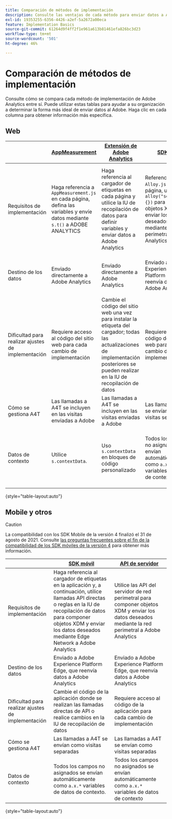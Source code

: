 ```yaml
---
title: Comparación de métodos de implementación
description: Consulte las ventajas de cada método para enviar datos a Adobe Analytics.
exl-id: 19353255-6356-4426-a2ef-5a2672a00eca
feature: Implementation Basics
source-git-commit: 61264d9f4ff2f1e961a613b81461efa826bc3d23
workflow-type: tm+mt
source-wordcount: '501'
ht-degree: 46%

---
```


# Comparación de métodos de implementación

Consulte cómo se compara cada método de implementación de Adobe Analytics entre sí. Puede utilizar estas tablas para ayudar a su organización a determinar la forma más ideal de enviar datos al Adobe. Haga clic en cada columna para obtener información más específica.

## Web

| | [AppMeasurement](/help/implement/js/overview.md) | [Extensión de Adobe Analytics](/help/implement/launch/overview.md) | [SDK web](/help/implement/aep-edge/web-sdk/overview.md#web-sdk) | [Extensión del SDK web](/help/implement/aep-edge/web-sdk/overview.md#web-sdk-extension) |
| --- | --- | --- | --- | --- |
| Requisitos de implementación | Haga referencia a `AppMeasurement.js` en cada página, defina las variables y envíe datos mediante `s.t()` a ADOBE ANALYTICS | Haga referencia al cargador de etiquetas en cada página y utilice la IU de recopilación de datos para definir variables y enviar datos a Adobe Analytics | Referencia `Alloy.js` en cada página, utilice `alloy("sendEvent",{})` para componer objetos XDM y enviar los datos deseados mediante la red perimetral a Adobe Analytics | Cargador de etiquetas de referencia en cada página, utilice la IU de recopilación de datos para componer objetos XDM y enviar los datos deseados mediante la red perimetral a Adobe Analytics |
| Destino de los datos | Enviado directamente a Adobe Analytics | Enviado directamente a Adobe Analytics | Enviado a Adobe Experience Platform Edge, que reenvía datos a Adobe Analytics | Enviado a Adobe Experience Platform Edge, que reenvía datos a Adobe Analytics |
| Dificultad para realizar ajustes de implementación | Requiere acceso al código del sitio web para cada cambio de implementación | Cambie el código del sitio web una vez para instalar la etiqueta del cargador; todas las actualizaciones de implementación posteriores se pueden realizar en la IU de recopilación de datos | Requiere acceso al código del sitio web para cada cambio de implementación | Cambie el código del sitio web una vez para instalar la etiqueta del cargador; todas las actualizaciones de implementación posteriores se pueden realizar en la IU de recopilación de datos |
| Cómo se gestiona A4T | Las llamadas a A4T se incluyen en las visitas enviadas a Adobe | Las llamadas a A4T se incluyen en las visitas enviadas a Adobe | Las llamadas a A4T se envían como visitas separadas | Las llamadas a A4T se envían como visitas separadas |
| Datos de contexto | Utilice `s.contextData`. | Uso `s.contextData` en bloques de código personalizado | Todos los campos no asignados se envían automáticamente como `a.x.*` variables de datos de contexto. | Todos los campos no asignados se envían automáticamente como `a.x.*` variables de datos de contexto. |

{style="table-layout:auto"}

## Mobile y otros

>[!CAUTION]
>
>La compatibilidad con los SDK Mobile de la versión 4 finalizó el 31 de agosto de 2021. Consulte [las preguntas frecuentes sobre el fin de la compatibilidad de los SDK móviles de la versión 4](https://developer.adobe.com/client-sdks/documentation/v4-end-of-life-faq/) para obtener más información.


| | [SDK móvil](/help/implement/aep-edge/mobile-sdk/overview.md) | [API de servidor](/help/implement/aep-edge/server-api/overview.md) |
| --- | --- | --- |
| Requisitos de implementación | Haga referencia al cargador de etiquetas en la aplicación y, a continuación, utilice llamadas API directas o reglas en la IU de recopilación de datos para componer objetos XDM y enviar los datos deseados mediante Edge Network a Adobe Analytics | Utilice las API del servidor de red perimetral para componer objetos XDM y enviar los datos deseados mediante la red perimetral a Adobe Analytics |
| Destino de los datos | Enviado a Adobe Experience Platform Edge, que reenvía datos a Adobe Analytics | Enviado a Adobe Experience Platform Edge, que reenvía datos a Adobe Analytics |
| Dificultad para realizar ajustes de implementación | Cambie el código de la aplicación donde se realizan las llamadas directas de API o realice cambios en la IU de recopilación de datos | Requiere acceso al código de la aplicación para cada cambio de implementación |
| Cómo se gestiona A4T | Las llamadas a A4T se envían como visitas separadas | Las llamadas a A4T se envían como visitas separadas |
| Datos de contexto | Todos los campos no asignados se envían automáticamente como `a.x.*` variables de datos de contexto. | Todos los campos no asignados se envían automáticamente como `a.x.*` variables de datos de contexto |

{style="table-layout:auto"}
